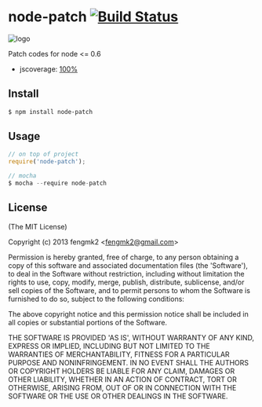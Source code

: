 node-patch [![Build Status](https://secure.travis-ci.org/fengmk2/node-patch.png)](http://travis-ci.org/fengmk2/node-patch)
=======

![logo](https://raw.github.com/fengmk2/node-patch/master/logo.png)

Patch codes for node <= 0.6

* jscoverage: [100%](http://fengmk2.github.com/coverage/node-patch.html)

## Install

```bash
$ npm install node-patch
```

## Usage

```js
// on top of project
require('node-patch');

// mocha
$ mocha --require node-patch
```

## License 

(The MIT License)

Copyright (c) 2013 fengmk2 &lt;fengmk2@gmail.com&gt;

Permission is hereby granted, free of charge, to any person obtaining
a copy of this software and associated documentation files (the
'Software'), to deal in the Software without restriction, including
without limitation the rights to use, copy, modify, merge, publish,
distribute, sublicense, and/or sell copies of the Software, and to
permit persons to whom the Software is furnished to do so, subject to
the following conditions:

The above copyright notice and this permission notice shall be
included in all copies or substantial portions of the Software.

THE SOFTWARE IS PROVIDED 'AS IS', WITHOUT WARRANTY OF ANY KIND,
EXPRESS OR IMPLIED, INCLUDING BUT NOT LIMITED TO THE WARRANTIES OF
MERCHANTABILITY, FITNESS FOR A PARTICULAR PURPOSE AND NONINFRINGEMENT.
IN NO EVENT SHALL THE AUTHORS OR COPYRIGHT HOLDERS BE LIABLE FOR ANY
CLAIM, DAMAGES OR OTHER LIABILITY, WHETHER IN AN ACTION OF CONTRACT,
TORT OR OTHERWISE, ARISING FROM, OUT OF OR IN CONNECTION WITH THE
SOFTWARE OR THE USE OR OTHER DEALINGS IN THE SOFTWARE.
